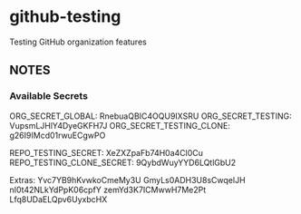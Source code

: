 # github-testing
Testing GitHub organization features

## NOTES

### Available Secrets

ORG_SECRET_GLOBAL: RnebuaQBIC4OQU9IXSRU 
ORG_SECRET_TESTING: VupsmLJHlY4DyeGKFH7J
ORG_SECRET_TESTING_CLONE: g26I9IMcd01rwuECgwPO

REPO_TESTING_SECRET: XeZXZpaFb74H0a4Cl0Cu
REPO_TESTING_CLONE_SECRET: 9QybdWuyYYD6LQtlGbU2

Extras:
Yvc7YB9hKvwkoCmeMy3U
GmyLs0ADH3U8sCwqelJH
nI0t42NLkYdPpK06cpfY
zemYd3K7ICMwwH7Me2Pt
Lfq8UDaELQpv6UyxbcHX
